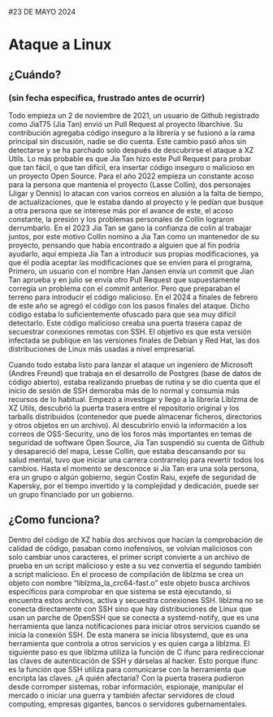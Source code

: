 #23 DE MAYO 2024
# Ataque a Linux 
## ¿Cuándo? 
### (sin fecha específica, frustrado antes de ocurrir)

Todo empieza un 2 de noviembre de 2021, un usuario de Github registrado como JiaT75 (Jia Tan) envió un Pull Request al proyecto libarchive. Su contribución agregaba código inseguro a la librería y se fusionó a la rama principal sin discusión, nadie se dio cuenta. Este cambio pasó años sin detectarse y se ha parchado solo después de descubrirse el ataque a XZ Utils.
Lo más probable es que Jia Tan hizo este Pull Request para probar que tan fácil, o que tan difícil, era insertar código inseguro o malicioso en un proyecto Open Source.
Para el año 2022 empieza un constante acoso para la persona que mantenía el proyecto (Lasse Collin), dos personajes (Jigar y Dennis) lo atacan con varios correos en alusión a la falta de tiempo, de actualizaciones, que le estaba dando al proyecto y le pedían que busque a otra persona que se interese más por el avance de este, el acoso constante, la presión y los problemas personales de Collin lograron derrumbarlo.
En el 2023 Jia Tan se gano la confianza de colin al trabajar juntos, por este motivo Collin nomino a Jia Tan como un mantenedor de su proyecto, pensando que había encontrado a alguien que al fin podría ayudarlo, aquí empieza Jia Tan a introducir sus propias modificaciones, ya que él podía aceptar las modificaciones que se envíen para el programa, Primero, un usuario con el nombre Han Jansen envía un commit que Jian Tan aprueba y en julio se envía otro Pull Request que supuestamente corregía un problema con el commit anterior. Pero que preparaban el terreno para introducir el código malicioso.
En el 2024 a finales de febrero de este año se agregó el código con los pasos finales del ataque. Dicho código estaba lo suficientemente ofuscado para que sea muy difícil detectarlo.
Este código malicioso creaba una puerta trasera capaz de secuestrar conexiones remotas con SSH. El objetivo es que esta versión infectada se publique en las versiones finales de Debian y Red Hat, las dos distribuciones de Linux más usadas a nivel empresarial.

Cuando todo estaba listo para lanzar el ataque un ingeniero de Microsoft (Andres Freund) que trabaja en el desarrollo de Postgres (base de datos de código abierto), estaba realizando pruebas de rutina y se dio cuenta que el inicio de sesión de SSH demoraba más de lo normal y consumía más recursos de lo habitual.
Empezó a investigar y llego a la librería Liblzma de XZ Utils, descubrió la puerta trasera entre el repositorio original y los tarballs distribuidos (contenedor que puede almacenar ficheros, directorios y otros objetos en un archivo).
Al descubrirlo envió la información a los correos de OSS-Security, uno de los foros más importantes en temas de seguridad de software Open Source, Jia Tan suspendió su cuenta de Github y desapareció del mapa, Lesse Collin, que estaba descansando por su salud mental, tuvo que iniciar una carrera contrarreloj para revertir todos los cambios.
Hasta el momento se desconoce si Jia Tan era una sola persona, era un grupo o algún gobierno, según Costin Raiu, exjefe de seguridad de Kapersky, por el tiempo invertido y la complejidad y dedicación, puede ser un grupo financiado por un gobierno.
## ¿Como funciona?
Dentro del código de XZ había dos archivos que hacían la comprobación de calidad de código, pasaban como inofensivos, se volvían maliciosos con solo cambiar unos caracteres, el primer script convierte a un archivo de prueba en un script malicioso y este a su vez convertía el segundo también a script malicioso.
En el proceso de compilación de liblzma se crea un objeto con nombre “liblzma_la_crc64-fast.o” este objeto busca archivos específicos para comprobar en que sistema se está ejecutando, si encuentra estos archivos, activa y secuestra conexiones SSH.
liblzma no se conecta directamente con SSH sino que hay distribuciones de Linux que usan un parche de OpenSSH que se conecta a systemd-notify, que es una herramienta que lanza notificaciones para iniciar otros servicios cuando se inicia la conexión SSH. De esta manera se inicia libsystemd, que es una herramienta que controla a otros servicios y es quien carga a liblzma.
El siguiente paso es que liblzma utiliza la función de C ifunc para redireccionar las claves de autenticación de SSH y dárselas al hacker. Esto porque ifunc es la función que SSH utiliza para comunicarse con la herramienta que encripta las claves.
¿A quién afectaría?
Con la puerta trasera pudieron desde corromper sistemas, robar información, espionaje, manipular el mercado o iniciar una guerra y también afectar servidores de cloud computing, empresas gigantes, bancos o servidores gubernamentales.
